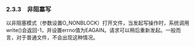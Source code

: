 ### 2.3.3　非阻塞写

以非阻塞模式（参数设置O_NONBLOCK）打开文件，当发起写操作时，系统调用write()会返回-1，并设置errno值为EAGAIN。请求可以稍后重新发起。一般而言，对于普通文件，不会出现这种情况。

